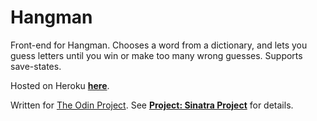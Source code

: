 # Hangman

Front-end for Hangman. Chooses a word from a dictionary, and lets you guess letters until you win or make too many wrong guesses. Supports save-states.

Hosted on Heroku [**here**](https://odin-hangman.herokuapp.com/).

Written for [The Odin Project](http://www.theodinproject.com/). See **[Project: Sinatra Project](http://www.theodinproject.com/ruby-on-rails/sinatra-project)** for details.
